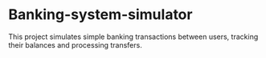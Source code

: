 # Banking-system-simulator
This project simulates simple banking transactions between users, tracking their balances and processing transfers.
